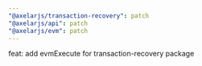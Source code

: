 ```yaml
---
"@axelarjs/transaction-recovery": patch
"@axelarjs/api": patch
"@axelarjs/evm": patch
---
```


feat: add evmExecute for transaction-recovery package
